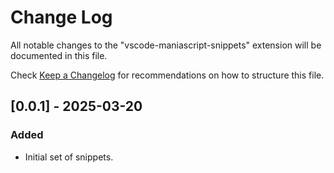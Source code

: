 # Change Log

All notable changes to the "vscode-maniascript-snippets" extension will be documented in this file.

Check [Keep a Changelog](http://keepachangelog.com/) for recommendations on how to structure this file.

## [0.0.1] - 2025-03-20

### Added

- Initial set of snippets.
